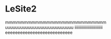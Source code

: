 # LeSite2

mmmmmmmmmmmmmmmmmmmmmmmmmmm
uuuuuuuuuuuuuuuuuuuuuuuuuuu
iiiiiiiiiiiiiiiiiiiiiiiiiii
eeeeeeeeeeeeeeeeeeeeeeeeeee
